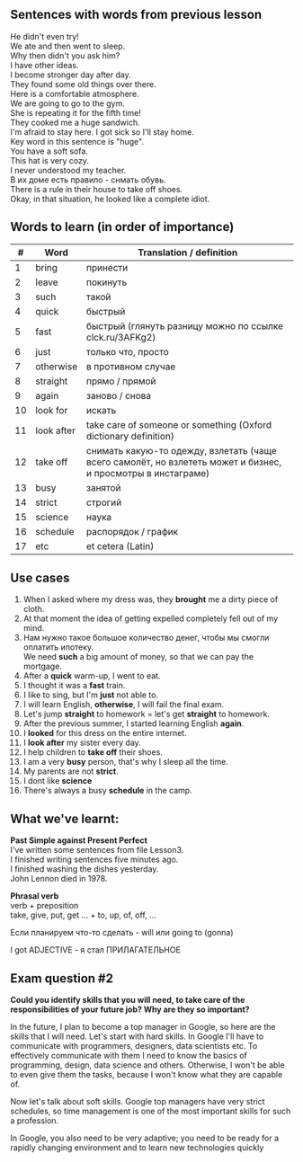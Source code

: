 ## Sentences with words from previous lesson
He didn't even try! <br>
We ate and then went to sleep. <br>
Why then didn't you ask him? <br>
I have other ideas. <br>
I become stronger day after day. <br>
They found some old things over there. <br>
Here is a comfortable atmosphere. <br>
We are going to go to the gym. <br>
She is repeating it for the fifth time! <br>
They cooked me a huge sandwich. <br>
I'm afraid to stay here. I got sick so I'll stay home. <br>
Key word in this sentence is "huge". <br>
You have a soft sofa. <br>
This hat is very cozy. <br>
I never understood my teacher. <br>
В их доме есть правило - снмать обувь. <br>
There is a rule in their house to take off shoes. <br>
Okay, in that situation, he looked like a complete idiot.

## Words to learn (in order of importance)
| # | Word | Translation / definition |
|-|-|-|
| 1  | bring      | принести |
| 2  | leave      | покинуть |
| 3  | such       | такой    |
| 4  | quick      | быстрый  |
| 5  | fast       | быстрый (глянуть разницу можно по ссылке clck.ru/3AFKg2) |
| 6  | just       | только что, просто |
| 7  | otherwise  | в противном случае |
| 8  | straight   | прямо / прямой |
| 9  | again      | заново / снова |
| 10 | look for   | искать       |
| 11 | look after | take care of someone or something (Oxford dictionary definition) |
| 12 | take off   | снимать какую-то одежду, взлетать (чаще всего самолёт, но взлететь может и бизнес, и просмотры в инстаграме) |
| 13 | busy       | занятой |
| 14 | strict     | строгий |
| 15 | science    | наука   |
| 16 | schedule   | распорядок / график |
| 17 | etc        | et cetera (Latin)   |

## Use cases
1. When I asked where my dress was, they **brought** me a dirty piece of cloth.
2. At that moment the idea of getting expelled completely fell out of my mind.
3. Нам нужно такое большое количество денег, чтобы мы смогли оплатить ипотеку.<br>We need **such** a big amount of money, so that we can pay the mortgage.
4. After a **quick** warm-up, I went to eat.
5. I thought it was a **fast** train.
6. I like to sing, but I'm **just** not able to.
7. I will learn English, **otherwise**, I will fail the final exam.
8. Let's jump **straight** to homework = let's get **straight** to homework.
9. After the previous summer, I started learning English **again**.
10. I **looked** for this dress on the entire internet.
11. I **look after** my sister every day.
12. I help children to **take off** their shoes.
13. I am a very **busy** person, that's why I sleep all the time.
14. My parents are not **strict**.
15. I dont like **science**
16. There's always a busy **schedule** in the camp.

## What we've learnt:
**Past Simple against Present Perfect** <br>
I've written some sentences from file Lesson3. <br>
I finished writing sentences five minutes ago. <br>
I finished washing the dishes yesterday. <br>
John Lennon died in 1978. <br>

**Phrasal verb** <br>
verb + preposition <br>
take, give, put, get ... + to, up, of, off, ...

Если планируем что-то сделать - will или going to (gonna)

I got ADJECTIVE - я стал ПРИЛАГАТЕЛЬНОЕ

## Exam question #2
**Could you identify skills that you will need, to take care of the responsibilities of your future job? Why are they so important?**

In the future, I plan to become a top manager in Google, so here are the skills that I will need.
Let's start with hard skills. In Google I'll have to communicate with programmers, designers, data scientists etc.
To effectively communicate with them I need to know the basics of programming, design, data science and others.
Otherwise, I won't be able to even give them the tasks, because I won't know what they are capable of.

Now let's talk about soft skills. Google top managers have very strict schedules,
so time management is one of the most important skills for such a profession.

In Google, you also need to be very adaptive;
you need to be ready for a rapidly changing environment and to learn new technologies quickly
